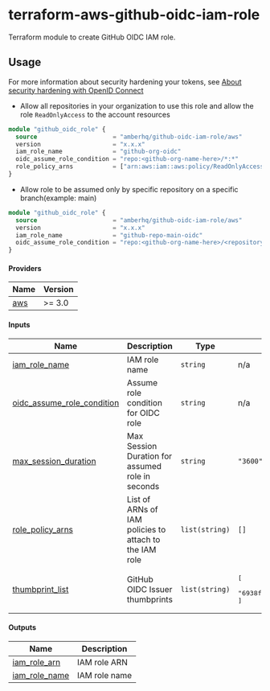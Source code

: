 # terraform-aws-github-oidc-iam-role

Terraform module to create GitHub OIDC IAM role.

## Usage

For more information about security hardening your tokens, see [About security hardening with OpenID Connect](https://docs.github.com/en/actions/deployment/security-hardening-your-deployments/about-security-hardening-with-openid-connect#example-subject-claims) 
 

- Allow all repositories in your organization to use this role and allow the role `ReadOnlyAccess` to the account resources
```terraform
module "github_oidc_role" {
  source                     = "amberhq/github-oidc-iam-role/aws"
  version                    = "x.x.x"
  iam_role_name              = "github-org-oidc"
  oidc_assume_role_condition = "repo:<github-org-name-here>/*:*"
  role_policy_arns           = ["arn:aws:iam::aws:policy/ReadOnlyAccess"]
}
```

- Allow role to be assumed only by specific repository on a specific branch(example: main)

```terraform
module "github_oidc_role" {
  source                     = "amberhq/github-oidc-iam-role/aws"
  version                    = "x.x.x"
  iam_role_name              = "github-repo-main-oidc"
  oidc_assume_role_condition = "repo:<github-org-name-here>/<repository>:refs/head/main"
}
```

<!-- BEGIN_TF_DOCS -->
#### Providers

| Name | Version |
|------|---------|
| <a name="provider_aws"></a> [aws](#provider_aws) | >= 3.0 |

#### Inputs

| Name | Description | Type | Default | Required |
|------|-------------|------|---------|:--------:|
| <a name="input_iam_role_name"></a> [iam_role_name](#input_iam_role_name) | IAM role name | `string` | n/a | yes |
| <a name="input_oidc_assume_role_condition"></a> [oidc_assume_role_condition](#input_oidc_assume_role_condition) | Assume role condition for OIDC role | `string` | n/a | yes |
| <a name="input_max_session_duration"></a> [max_session_duration](#input_max_session_duration) | Max Session Duration for assumed role in seconds | `string` | `"3600"` | no |
| <a name="input_role_policy_arns"></a> [role_policy_arns](#input_role_policy_arns) | List of ARNs of IAM policies to attach to the IAM role | `list(string)` | `[]` | no |
| <a name="input_thumbprint_list"></a> [thumbprint_list](#input_thumbprint_list) | GitHub OIDC Issuer thumbprints | `list(string)` | <pre>[<br>  "6938fd4d98bab03faadb97b34396831e3780aea1"<br>]</pre> | no |

#### Outputs

| Name | Description |
|------|-------------|
| <a name="output_iam_role_arn"></a> [iam_role_arn](#output_iam_role_arn) | IAM role ARN |
| <a name="output_iam_role_name"></a> [iam_role_name](#output_iam_role_name) | IAM role name |
<!-- END_TF_DOCS -->
